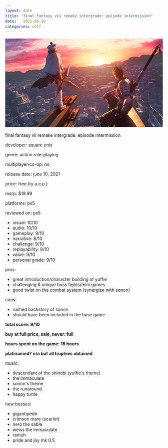 ```yaml
---
layout: date
title: "final fantasy vii remake intergrade: episode intermission"
date:   2021-06-10
categories: self
---
```


![mos](/assets/img/ff7ri.jpg)

final fantasy vii remake intergrade: episode intermission

developer: square enix

genre: action role-playing

multiplayer/co-op: no

release date: june 10, 2021

price: free (ty a.e.p.)

msrp: $19.99

platforms: ps5

reviewed on: ps5

- visual: 10/10
- audio: 10/10
- gameplay: 9/10
- narrative: 8/10
- challenge: 9/10
- replayability: 8/10
- value: 9/10
- personal grade: 9/10

pros:
- great introduction/character building of yuffie
- challenging & unique boss fights/mini games
- good twist on the combat system (synergize with sonon)

cons:
- rushed backstory of sonon
- should have been included in the base game


**total score: 9/10**

**buy at full price, sale, never: full**

**hours spent on the game: 18 hours**

**platinumed? n/a but all trophies obtained**

music: 
- descendant of the shinobi (yuffie's theme)
- the immaculate
- sonon's theme
- the runaround 
- happy turtle

new bosses:
- gigantipede
- crimson mare (scarlet)
- nero the sable
- weiss the immaculate
- ramuh
- pride and joy mk 0.5


